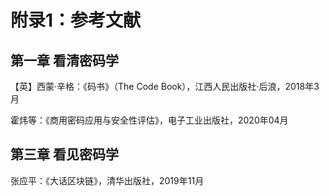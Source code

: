 # 附录1：参考文献

## 第一章 看清密码学

【英】西蒙·辛格：《码书》（The Code Book），江西人民出版社·后浪，2018年3月

霍炜等：《商用密码应用与安全性评估》，电子工业出版社，2020年04月

## 第三章 看见密码学

张应平：《大话区块链》，清华出版社，2019年11月



